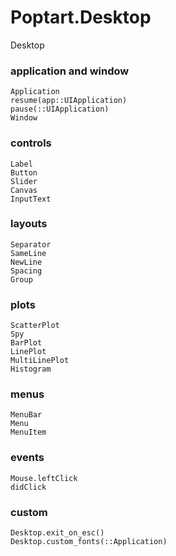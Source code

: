 # Poptart.Desktop

Desktop

### application and window
```@docs
Application
resume(app::UIApplication)
pause(::UIApplication)
Window
```

### controls
```@docs
Label
Button
Slider
Canvas
InputText
```

### layouts
```@docs
Separator
SameLine
NewLine
Spacing
Group
```

### plots
```@docs
ScatterPlot
Spy
BarPlot
LinePlot
MultiLinePlot
Histogram
```

### menus
```@docs
MenuBar
Menu
MenuItem
```

### events
```@docs
Mouse.leftClick
didClick
```

### custom
```@docs
Desktop.exit_on_esc()
Desktop.custom_fonts(::Application)
```

